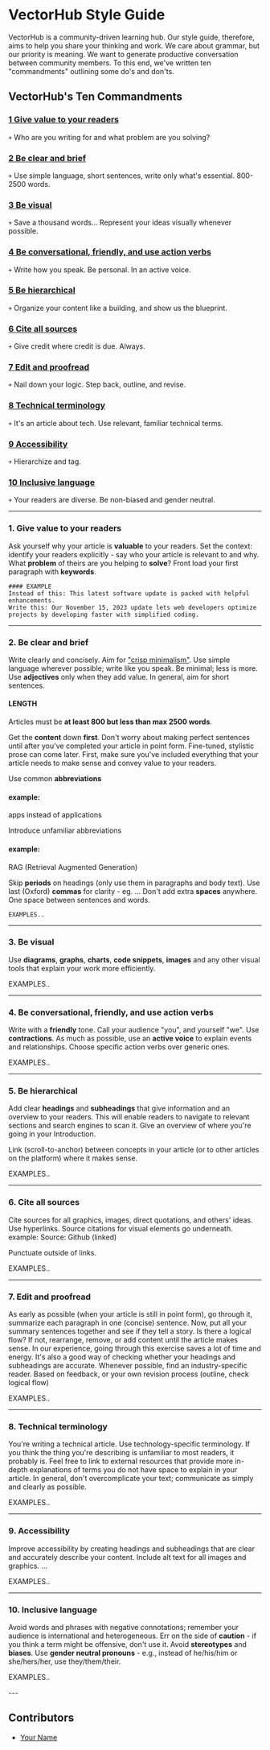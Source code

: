 <!-- TODO: Replace this text with a summary of article for SEO -->

# VectorHub Style Guide

VectorHub is a community-driven learning hub. Our style guide, therefore, aims to help you share your thinking and work. We care about grammar, but our priority is meaning. We want to generate productive conversation between community members. To this end, we've written ten "commandments" outlining some do's and don'ts.

## VectorHub's Ten Commandments

### [1 Give value to your readers](#section1)
`+` Who are you writing for and what problem are you solving?

### [2 Be clear and brief](#section2)
`+` Use simple language, short sentences, write only what's essential. 800-2500 words.

### [3 Be visual](#section3)
`+` Save a thousand words... Represent your ideas visually whenever possible.

### [4 Be conversational, friendly, and use action verbs](#section4)
`+` Write how you speak. Be personal. In an active voice.

### [5 Be hierarchical](#section5)
`+` Organize your content like a building, and show us the blueprint.

### [6 Cite all sources](#section6)
`+` Give credit where credit is due. Always.

### [7 Edit and proofread](#section7)
`+` Nail down your logic. Step back, outline, and revise. 

### [8 Technical terminology](#section8)
`+` It's an article about tech. Use relevant, familiar technical terms.

### [9 Accessibility](#section9)
`+` Hierarchize and tag.

### [10 Inclusive language](#section10)
`+` Your readers are diverse. Be non-biased and gender neutral.



---
### 1. Give value to your readers
<section id="section1">

Ask yourself why your article is **valuable** to your readers.
Set the context: identify your readers explicitly - say who your article is relevant to and why. What **problem** of theirs are you helping to **solve**?
Front load your first paragraph with **keywords**.

    #### EXAMPLE
    Instead of this: This latest software update is packed with helpful enhancements.
    Write this: Our November 15, 2023 update lets web developers optimize projects by developing faster with simplified coding.
</section>

---
### 2. Be clear and brief
<section id="section2">

Write clearly and concisely. Aim for ["crisp minimalism"](https://learn.microsoft.com/en-us/style-guide/top-10-tips-style-voice).
Use simple language wherever possible; write like you speak.
Be minimal; less is more. Use **adjectives** only when they add value. 
In general, aim for short sentences.
#### LENGTH
Articles must be **at least 800 but less than max 2500 words**.

Get the **content** down **first**. Don't worry about making perfect sentences until after you've completed your article in point form. Fine-tuned, stylistic prose can come later. First, make sure you've included everything that your article needs to make sense and convey value to your readers.

Use common **abbreviations**
#### example: 
apps instead of applications

Introduce unfamiliar abbreviations
#### example: 
RAG (Retrieval Augmented Generation)

Skip **periods** on headings (only use them in paragraphs and body text).
Use last (Oxford) **commas** for clarity - eg. ...
Don't add extra **spaces** anywhere. One space between sentences and words.
    
    EXAMPLES..
</section>

---
### 3. Be visual
<section id="section3">

Use **diagrams**, **graphs**, **charts**, **code snippets**, **images** and any other visual tools that explain your work more efficiently.

  EXAMPLES..

</section>

---
### 4. Be conversational, friendly, and use action verbs
<section id="section4">

Write with a **friendly** tone. Call your audience "you", and yourself "we".
Use **contractions**. 
As much as possible, use an **active voice** to explain events and relationships. Choose specific action verbs over generic ones. 

  EXAMPLES..

</section>

---
### 5. Be hierarchical
<section id="section5">

Add clear **headings** and **subheadings** that give information and an overview to your readers. This will enable readers to navigate to relevant sections and search engines to scan it.
Give an overview of where you're going in your Introduction.

Link (scroll-to-anchor) between concepts in your article (or to other articles on the platform) where it makes sense.

  EXAMPLES..
</section>

---
### 6. Cite all sources
<section id="section6">

Cite sources for all graphics, images, direct quotations, and others' ideas.
Use hyperlinks.
Source citations for visual elements go underneath.
example: Source: Github (linked)

Punctuate outside of links.

  EXAMPLES..
</section>

---
### 7. Edit and proofread
<section id="section7">

As early as possible (when your article is still in point form), go through it, summarize each paragraph in one (concise) sentence. Now, put all your summary sentences together and see if they tell a story. Is there a logical flow? If not, rearrange, remove, or add content until the article makes sense. In our experience, going through this exercise saves a lot of time and energy. It's also a good way of checking whether your headings and subheadings are accurate.
Whenever possible, find an industry-specific reader.
Based on feedback, or your own revision process (outline, check logical flow)

  EXAMPLES..
</section>

---
### 8. Technical terminology
<section id="section8">

You're writing a technical article. Use technology-specific terminology. If you think the thing you're describing is unfamiliar to most readers, it probably is. Feel free to link to external resources that provide more in-depth explanations of terms you do not have space to explain in your article.
In general, don't overcomplicate your text; communicate as simply and clearly as possible.

  EXAMPLES..
</section>

---
### 9. Accessibility
<section id="section9">

Improve accessibility by creating headings and subheadings that are clear and accurately describe your content.
Include alt text for all images and graphics.
...

  EXAMPLES..
</section>

---
### 10. Inclusive language
<section id="section10">

Avoid words and phrases with negative connotations; remember your audience is international and heterogeneous. Err on the side of **caution** - if you think a term might be offensive, don't use it.
Avoid **stereotypes** and **biases**.
Use **gender neutral pronouns** - e.g., instead of he/his/him or she/hers/her, use they/them/their.

  EXAMPLES..
</section>
---

## Contributors

- [Your Name](you_social_handle.com)
